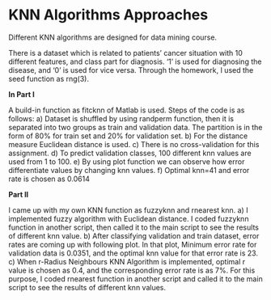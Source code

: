 # KNN Algorithms Approaches
Different KNN algorithms are designed for data mining course.

There is a dataset which is related to patients’ cancer situation with 10 different features, and class part for diagnosis. ‘1’ is used for diagnosing the disease, and ‘0’ is used for vice versa. Through the homework, I used the seed function as rng(3).

**In Part I**

A build-in function as fitcknn of Matlab is used. Steps of the code is as follows:
a)	Dataset is shuffled by using randperm function, then it is separated into two groups as train and validation data. The partition is in the form of 80% for train set and 20% for validation set.
b)	For the distance measure Euclidean distance is used.
c)	There is no cross-validation for this assignment.
d)	To predict validation classes, 100 different knn values are used from 1 to 100.
e)	By using plot function we can observe how error differentiate values by changing knn values.
f)  Optimal knn=41 and error rate is chosen as 0.0614

**Part II**

I came up with my own KNN function as fuzzyknn and rnearest knn.
a) I implemented fuzzy algorithm with Euclidean distance. I coded fuzzyknn function in another script, then called it to the main script to see the results of different knn value.
b) After classifying validation and train dataset, error rates are coming up with following plot. In that plot, Minimum error rate for validation data is 0.0351, and the optimal knn value for that error rate is 23.
c) When r-Radius Neighbours KNN Algorithm is implemented, optimal r value is chosen as 0.4, and the corresponding error rate is as 7%. For this purpose, I coded rnearest function in another script and called it to the main script to see the results of different knn values.
